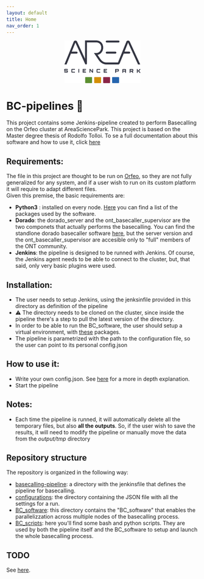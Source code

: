 ```yaml
---
layout: default
title: Home
nav_order: 1
---
```


<p align="center">
  <img src="assets/area_for_white_bkg.png" alt="Area logo" width="200"/>
</p>

# BC-pipelines 🧬 
This project contains some Jenkins-pipeline created to perform Basecalling on the Orfeo cluster at AreaSciencePark. This project is based on the Master degree thesis of Rodolfo Tolloi. To se a full documentation about this software and how to use it, click [here](https://rodtol.github.io/BC-pipelines/)

## Requirements:
The file in this project are thought to be run on [Orfeo](https://orfeo-doc.areasciencepark.it/), so they are not fully generalized for any system, and if a user wish to run on its custom platform it will require to adapt different files.  
Given this premise, the basic requirements are:
- **Python3** : installed on every node. [Here](https://github.com/RodTol/BC-pipelines/blob/master/BC_software/requirements.txt) you can find a list of the packages used by the software.
- **Dorado**: the dorado_server and the ont_basecaller_supervisor are the two componets that actually performs the basecalling. You can find the standlone dorado basecaller software [here](https://github.com/nanoporetech/dorado), but the server version and the ont_basecaller_supervisor are accesible only to "full" members of the ONT community.
- **Jenkins**: the pipeline is designed to be runned with Jenkins. Of course, the Jenkins agent needs to be able to connect to the cluster, but, that said, only very basic plugins were used.

## Installation: 
- The user needs to setup Jenkins, using the jenksinfile provided in this directory as definition of the pipeline
- ⚠️ The directory needs to be cloned on the cluster, since inside the pipeline there's a step to pull the latest version of the directory.
- In order to be able to run the BC_software, the user should setup a virtual environment, with [these](https://github.com/RodTol/BC-pipelines/blob/master/BC_software/requirements.txt) packages.  
- The pipeline is parametrized with the path to the configuration file, so the user can point to its personal config.json

## How to use it:
- Write your own config.json. See [here](Configuration.md) for a more in depth explanation.
- Start the pipeline

## Notes:
- Each time the pipeline is runned, it will automatically delete all the temporary files, but also **all the outputs**. So, if the user wish to save the results, it will need to modify the pipeline or manually move the data from the *output/tmp* directory

## Repository structure 
The repository is organized in the following way:  
- [basecalling-pipeline](Basecalling-pipeline.md): a directory with the jenkinsfile that defines the pipeline for basecalling.
- [configurations](Configuration.md): the directory containing the JSON file with all the settings for a run.
- [BC_software](BC_software/BC_software.md): this directory contains the "BC_software" that enables the parallelizzation across multiple nodes of the basecalling process.
- [BC_scripts](BC_scripts.md): here you'll find some bash and python scripts. They are used by both the pipeline itself and the BC_software to setup and launch the whole basecalling process.


## TODO
See [here](todo.md).

